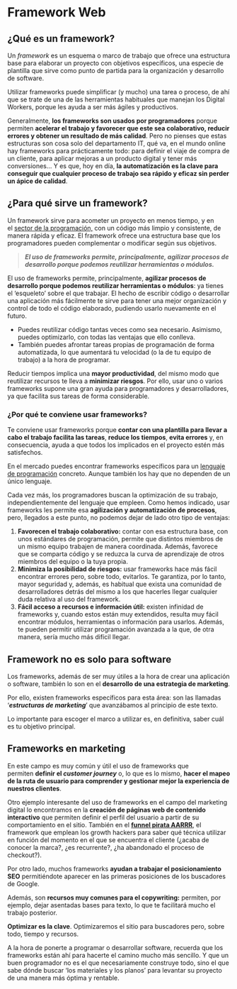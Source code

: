 # Framework Web

## ¿Qué es un framework?

Un *framework* es un esquema o marco de trabajo que ofrece una estructura base para elaborar un proyecto con objetivos específicos, una especie de plantilla que sirve como punto de partida para la organización y desarrollo de software.

Utilizar frameworks puede simplificar (y mucho) una tarea o proceso, de ahí que se trate de una de las herramientas habituales que manejan los Digital Workers, porque les ayuda a ser más ágiles y productivos.

Generalmente, **los frameworks son usados por programadores** porque permiten **acelerar el trabajo y favorecer que este sea colaborativo, reducir errores y obtener un resultado de más calidad**. Pero no pienses que estas estructuras son cosa solo del departamento IT, qué va, en el mundo online hay frameworks para prácticamente todo: para definir el viaje de compra de un cliente, para aplicar mejoras a un producto digital y tener más conversiones… Y es que, hoy en día, **la automatización es la clave para conseguir que cualquier proceso de trabajo sea rápido y eficaz sin perder un ápice de calidad**.

## **¿Para qué sirve un framework?**

Un framework sirve para acometer un proyecto en menos tiempo, y en el [sector de la programación,](https://www.edix.com/es/instituto/tipos-programadores/) con un código más limpio y consistente, de manera rápida y eficaz. El framework ofrece una estructura base que los programadores pueden complementar o modificar según sus objetivos.

> ***El uso de frameworks permite, principalmente, agilizar procesos de desarrollo porque podemos reutilizar herramientas o módulos.***
> 

El uso de frameworks permite, principalmente, **agilizar procesos de desarrollo porque podemos reutilizar herramientas o módulos**: ya tienes el ‘esqueleto’ sobre el que trabajar. El hecho de escribir código o desarrollar una aplicación más fácilmente te sirve para tener una mejor organización y control de todo el código elaborado, pudiendo usarlo nuevamente en el futuro.

- Puedes reutilizar código tantas veces como sea necesario. Asimismo, puedes optimizarlo, con todas las ventajas que ello conlleva.
- También puedes afrontar tareas propias de programación de forma automatizada, lo que aumentará tu velocidad (o la de tu equipo de trabajo) a la hora de programar.

Reducir tiempos implica una **mayor productividad**, del mismo modo que reutilizar recursos te lleva a **minimizar riesgos**. Por ello, usar uno o varios frameworks supone una gran ayuda para programadores y desarrolladores, ya que facilita sus tareas de forma considerable.

### **¿Por qué te conviene usar frameworks?**

Te conviene usar frameworks porque **contar con una plantilla para llevar a cabo el trabajo facilita las tareas**, **reduce los tiempos**, **evita errores** y, en consecuencia, ayuda a que todos los implicados en el proyecto estén más satisfechos.

En el mercado puedes encontrar frameworks específicos para un [lenguaje de programación](https://www.edix.com/es/instituto/lenguajes-de-programacion/) concreto. Aunque también los hay que no dependen de un único lenguaje.

Cada vez más, los programadores buscan la optimización de su trabajo, independientemente del lenguaje que empleen. Como hemos indicado, usar frameworks les permite esa **agilización y automatización de procesos**, pero, llegados a este punto, no podemos dejar de lado otro tipo de ventajas:

1. **Favorecen el trabajo colaborativo:** contar con esa estructura base, con unos estándares de programación, permite que distintos miembros de un mismo equipo trabajen de manera coordinada. Además, favorece que se comparta código y se reduzca la curva de aprendizaje de otros miembros del equipo o la tuya propia.
2. **Minimiza la posibilidad de riesgos:** usar frameworks hace más fácil encontrar errores pero, sobre todo, evitarlos. Te garantiza, por lo tanto, mayor seguridad y, además, es habitual que exista una comunidad de desarrolladores detrás del mismo a los que hacerles llegar cualquier duda relativa al uso del framework.
3. **Fácil acceso a recursos e información útil:** existen infinidad de frameworks y, cuando estos están muy extendidos, resulta muy fácil encontrar módulos, herramientas o información para usarlos. Además, te pueden permitir utilizar programación avanzada a la que, de otra manera, sería mucho más difícil llegar.

## **Framework no es solo para software**

Los frameworks, además de ser muy útiles a la hora de crear una aplicación o software, también lo son en el **desarrollo de una estrategia de marketing**.

Por ello, existen frameworks específicos para esta área: son las llamadas ‘***estructuras de marketing***’ que avanzábamos al principio de este texto.

Lo importante para escoger el marco a utilizar es, en definitiva, saber cuál es tu objetivo principal.

## Frameworks en marketing

En este campo es muy común y útil el uso de frameworks que permiten **definir el *customer journey*** o, lo que es lo mismo, **hacer el mapeo de la ruta de usuario para comprender y gestionar mejor la experiencia de nuestros clientes**.

Otro ejemplo interesante del uso de frameworks en el campo del marketing digital lo encontramos en la **creación de páginas web de contenido interactivo** que permiten definir el perfil del usuario a partir de su comportamiento en el sitio. También en el **[funnel pirata AARRR](https://www.edix.com/es/instituto/funnel-pirata/)**, el framework que emplean los growth hackers para saber qué técnica utilizar en función del momento en el que se encuentra el cliente (¿acaba de conocer la marca?, ¿es recurrente?, ¿ha abandonado el proceso de checkout?).

Por otro lado, muchos frameworks **ayudan a trabajar el posicionamiento SEO** permitiéndote aparecer en las primeras posiciones de los buscadores de Google.

Además, son **recursos muy comunes para el copywriting:** permiten, por ejemplo, dejar asentadas bases para texto, lo que te facilitará mucho el trabajo posterior.

**Optimizar es la clave**. Optimizaremos el sitio para buscadores pero, sobre todo, tiempo y recursos.

A la hora de ponerte a programar o desarrollar software, recuerda que los frameworks están ahí para hacerte el camino mucho más sencillo. Y que un buen programador no es el que necesariamente construye todo, sino el que sabe dónde buscar ‘los materiales y los planos’ para levantar su proyecto de una manera más óptima y rentable.
